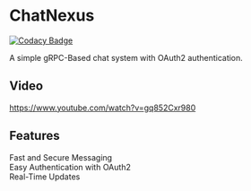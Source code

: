 # ChatNexus

[![Codacy Badge](https://api.codacy.com/project/badge/Grade/e1cd765a9a0b456e9d8ea991f381dcd9)](https://app.codacy.com/gh/chomnr/ChatNexus?utm_source=github.com&utm_medium=referral&utm_content=chomnr/ChatNexus&utm_campaign=Badge_Grade)

A simple gRPC-Based chat system with OAuth2 authentication.
## Video
https://www.youtube.com/watch?v=gq852Cxr980

## Features
Fast and Secure Messaging<br>
Easy Authentication with OAuth2<br>
Real-Time Updates<br>
